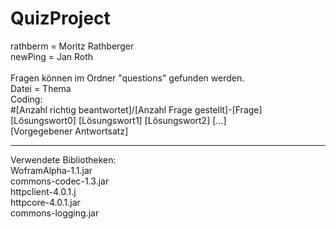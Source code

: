 # QuizProject
rathberm = Moritz Rathberger
<br>
newPing = Jan Roth
<br><br>
Fragen können im Ordner "questions" gefunden werden.<br>
Datei = Thema
<br>
Coding:
<br>
#[Anzahl richtig beantwortet]/[Anzahl Frage gestellt]-[Frage]<br>
[Lösungswort0] [Lösungswort1] [Lösungswort2] [...]<br>
[Vorgegebener Antwortsatz]<br>
<hr>
Verwendete Bibliotheken: <br>
WoframAlpha-1.1.jar<br>
commons-codec-1.3.jar<br>
httpclient-4.0.1.j<br>
httpcore-4.0.1.jar<br>
commons-logging.jar<br>
